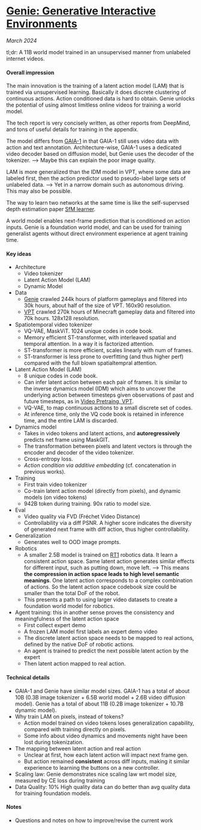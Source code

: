 # [Genie: Generative Interactive Environments](https://arxiv.org/abs/2402.15391)

_March 2024_

tl;dr: A 11B world model trained in an unsupervised manner from unlabeled internet videos.

#### Overall impression
The main innovation is the training of a latent action model (LAM) that is trained via unsupervised learning. Basically it does discrete clustering of continuous actions. Action conditioned data is hard to obtain. Genie unlocks the potential of using almost limitless online videos for training a world model.

The tech report is very concisely written, as other reports from DeepMind, and tons of useful details for training in the appendix.

The model differs from [GAIA-1](gaia_1.md) in that GAIA-1 still uses video data with action and text annotation. Architecture-wise, GAIA-1 uses a dedicated video decoder based on diffusion model, but Genie uses the decoder of the tokenizer. --> Maybe this can explain the poor image quality.

LAM is more generalized than the IDM model in VPT, where some data are labeled first, then the action predictor used to pseudo-label large sets of unlabeled data. --> Yet in a narrow domain such as autonomous driving. This may also be possible.

The way to learn two networks at the same time is like the self-supervsed depth estimation paper [SfM learner](sfm_learner.md).

A world model enables next-frame prediction that is conditioned on action inputs. 
Genie is a foundation world model, and can be used for training generalist agents without direct environment experience at agent training time.

#### Key ideas
- Architecture
	- Video tokenizer
	- Latent Action Model (LAM)
	- Dynamic Model
- Data
	- [Genie](genie.md) crawled 244k hours of platform gameplays and filtered into 30k hours, about half of the size of VPT. 160x90 resolution.
	- [VPT](vpt.md) crawled 270k hours of Minecraft gameplay data and filtered into 70k hours. 128x128 resolution.
- Spatiotemporal video tokenizer
	- VQ-VAE, MaskViT. 1024 unique codes in code book.
	- Memory efficient ST-transformer, with interleaved spatial and temporal attention. In a way it is factorized attention.
	- ST-transformer is more efficient, scales linearly with num of frames. 
	- ST-transformer is less prone to overfitting (and thus higher perf) compared with the full blown spatialtempral attention.
- Latent Action Model (LAM)
	- 8 unique codes in code book.
	- Can infer latent action between each pair of frames. It is similar to the  inverse dynamics model (IDM) which aims to uncover the underlying action between timesteps given observations of past and future timesteps, as in [Video Pretraing, VPT](vpt.md).
	- VQ-VAE, to map continuous actions to a small discrete set of codes. 
	- At inference time, only the VQ code book is retained in inference time, and the entire LAM is discarded.
- Dynamics model
	- Takes in video tokens and latent actions, and **autoregressively** predicts net frame using MaskGIT.
	- The transformation between pixels and latent vectors is through the encoder and decoder of the video tokenizer.
	- Cross-entropy loss.
	- *Action condition via additive embedding* (cf. concatenation in previous works).
- Training
	- First train video tokenizer
	- Co-train latent action model (directly from pixels), and dynamic models (on video tokens)
	- 942B token during training. 90x ratio to model size.
- Eval
	- Video quality via FVD (Fréchet Video Distance)
	- Controllability via a diff PSNR. A higher score indicates the diversity of generated next frame with diff action, thus higher controllability.
- Generalization
	- Generates well to OOD image prompts.
- Robotics
	- A smaller 2.5B model is trained on [RT1](rt1.md) robotics data. It learn a consistent action space. Same latent action generates similar effects for different input, such as putting down, move left. --> This means **the compression in action space leads to high level semantic meanings**. One latent action corresponds to a complex combination of actions. So the latent action space codebook size could be smaller than the total DoF of the robot.
	- This presents a path to using larger video datasets to create a foundation world model for robotics.
- Agent training: this in another sense proves the consistency and meaningfulness of the latent action space
	- First collect expert demo
	- A frozen LAM model first labels an expert demo video
	- The discrete latent action space needs to be mapped to real actions, defined by the native DoF of robotic actions.
	- An agent is trained to predict the next possible latent action by the expert
	- Then latent action mapped to real action.

#### Technical details
- GAIA-1 and Genie have similar model sizes. GAIA-1 has a total of about 10B (0.3B image tokenizer + 6.5B world model + 2.6B video diffusion model). Genie has a total of about 11B (0.2B image tokenizer + 10.7B dynamic model).
- Why train LAM on pixels, instead of tokens?
	- Action model trained on video tokens loses generalization capability, compared with training directly on pixels.
	- Some info about video dynamics and movements night have been lost during tokenization.
- The mapping between latent action and real action
	- Unclear at first, how each latent action will impact next frame gen.
	- But action remained **consistent** across diff inputs, making it similar experience to learning the buttons on a new controller. 
- Scaling law: Genie demonstrates nice scaling law wrt model size, measured by CE loss during training
- Data Quality: 10% High quality data can do better than avg quality data for training foundation models. 


#### Notes
- Questions and notes on how to improve/revise the current work

